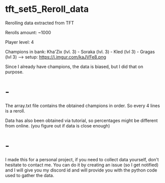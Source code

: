 # tft_set5_Reroll_data
Rerolling data extracted from TFT

Rerolls amount: ~1000

Player level: 4

Champions in bank: Kha'Zix (lvl. 3) - Soraka (lvl. 3) - Kled (lvl 3) - Gragas (lvl 3)  --> setup: https://i.imgur.com/kaJVFe8.png

Since I already have champions, the data is biased, but I did that on purpose.

# -

The array.txt file contains the obtained champions in order. So every 4 lines is a reroll.

Data has also been obtained via tutorial, so percentages might be different from online. (you figure out if data is close enough)

# -

I made this for a personal project, if you need to collect data yourself, don't hesitate to contact me. 
You can do it by creating an issue (so I get notified) and I will give you my discord id and will provide you with the python code used to gather the data.
